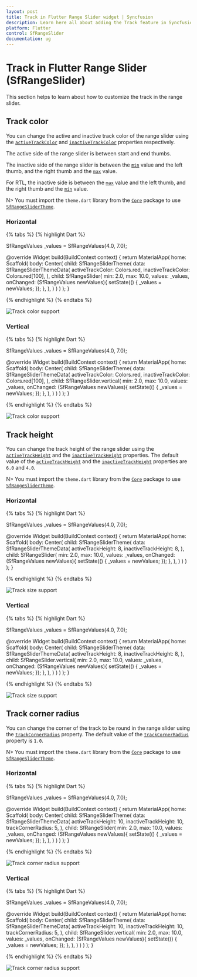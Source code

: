 ```yaml
---
layout: post
title: Track in Flutter Range Slider widget | Syncfusion
description: Learn here all about adding the Track feature in Syncfusion Flutter Range Slider (SfRangeSlider) widget and more.
platform: Flutter
control: SfRangeSlider
documentation: ug
---
```


# Track in Flutter Range Slider (SfRangeSlider)

This section helps to learn about how to customize the track in the range slider.

## Track color

You can change the active and inactive track color of the range slider using the [`activeTrackColor`](https://pub.dev/documentation/syncfusion_flutter_core/latest/theme/SfRangeSliderThemeData/activeTrackColor.html) and [`inactiveTrackColor`](https://pub.dev/documentation/syncfusion_flutter_core/latest/theme/SfRangeSliderThemeData/inactiveTrackColor.html) properties respectively.

The active side of the range slider is between start and end thumbs.

The inactive side of the range slider is between the [`min`](https://pub.dev/documentation/syncfusion_flutter_sliders/latest/sliders/SfRangeSlider/min.html) value and the left thumb, and the right thumb and the [`max`](https://pub.dev/documentation/syncfusion_flutter_sliders/latest/sliders/SfRangeSlider/max.html) value.

For RTL, the inactive side is between the [`max`](https://pub.dev/documentation/syncfusion_flutter_sliders/latest/sliders/SfRangeSlider/max.html) value and the left thumb, and the right thumb and the [`min`](https://pub.dev/documentation/syncfusion_flutter_sliders/latest/sliders/SfRangeSlider/min.html) value.

N> You must import the `theme.dart` library from the [`Core`](https://pub.dev/packages/syncfusion_flutter_core) package to use [`SfRangeSliderTheme`](https://pub.dev/documentation/syncfusion_flutter_core/latest/theme/SfRangeSliderTheme-class.html).

### Horizontal

{% tabs %}
{% highlight Dart %}

SfRangeValues _values = SfRangeValues(4.0, 7.0);

@override
Widget build(BuildContext context) {
  return MaterialApp(
      home: Scaffold(
          body: Center(
              child: SfRangeSliderTheme(
                    data: SfRangeSliderThemeData(
                        activeTrackColor: Colors.red,
                        inactiveTrackColor: Colors.red[100],
                    ),
                    child:  SfRangeSlider(
                        min: 2.0,
                        max: 10.0,
                        values: _values,
                        onChanged: (SfRangeValues newValues){
                            setState(() {
                                _values = newValues;
                            });
                        },
                    ),
              )
          )
      )
  );
}

{% endhighlight %}
{% endtabs %}

![Track color support](images/track/slider-track-color.png)

### Vertical

{% tabs %}
{% highlight Dart %}

SfRangeValues _values = SfRangeValues(4.0, 7.0);

@override
Widget build(BuildContext context) {
  return MaterialApp(
      home: Scaffold(
          body: Center(
              child: SfRangeSliderTheme(
                    data: SfRangeSliderThemeData(
                        activeTrackColor: Colors.red,
                        inactiveTrackColor: Colors.red[100],
                    ),
                    child:  SfRangeSlider.vertical(
                        min: 2.0,
                        max: 10.0,
                        values: _values,
                        onChanged: (SfRangeValues newValues){
                            setState(() {
                                _values = newValues;
                            });
                        },
                    ),
              )
          )
      )
  );
}

{% endhighlight %}
{% endtabs %}

![Track color support](images/track/vertical-slider-track-color.png)

## Track height

You can change the track height of the range slider using the [`activeTrackHeight`](https://pub.dev/documentation/syncfusion_flutter_core/latest/theme/SfRangeSliderThemeData/activeTrackHeight.html) and the [`inactiveTrackHeight`](https://pub.dev/documentation/syncfusion_flutter_core/latest/theme/SfRangeSliderThemeData/inactiveTrackHeight.html) properties. The default value of the [`activeTrackHeight`](https://pub.dev/documentation/syncfusion_flutter_core/latest/theme/SfRangeSliderThemeData/activeTrackHeight.html) and the [`inactiveTrackHeight`](https://pub.dev/documentation/syncfusion_flutter_core/latest/theme/SfRangeSliderThemeData/inactiveTrackHeight.html) properties are `6.0` and `4.0`.

N> You must import the `theme.dart` library from the [`Core`](https://pub.dev/packages/syncfusion_flutter_core) package to use [`SfRangeSliderTheme`](https://pub.dev/documentation/syncfusion_flutter_core/latest/theme/SfRangeSliderTheme-class.html).

### Horizontal

{% tabs %}
{% highlight Dart %}

SfRangeValues _values = SfRangeValues(4.0, 7.0);

@override
Widget build(BuildContext context) {
  return MaterialApp(
      home: Scaffold(
          body: Center(
              child: SfRangeSliderTheme(
                    data: SfRangeSliderThemeData(
                        activeTrackHeight: 8,
                        inactiveTrackHeight: 8,
                    ),
                    child:  SfRangeSlider(
                        min: 2.0,
                        max: 10.0,
                        values: _values,
                        onChanged: (SfRangeValues newValues){
                            setState(() {
                                _values = newValues;
                            });
                        },
                    ),
              )
          )
      )
  );
}

{% endhighlight %}
{% endtabs %}

![Track size support](images/track/slider-track-size.png)

### Vertical

{% tabs %}
{% highlight Dart %}

SfRangeValues _values = SfRangeValues(4.0, 7.0);

@override
Widget build(BuildContext context) {
  return MaterialApp(
      home: Scaffold(
          body: Center(
              child: SfRangeSliderTheme(
                    data: SfRangeSliderThemeData(
                        activeTrackHeight: 8,
                        inactiveTrackHeight: 8,
                    ),
                    child:  SfRangeSlider.vertical(
                        min: 2.0,
                        max: 10.0,
                        values: _values,
                        onChanged: (SfRangeValues newValues){
                            setState(() {
                                _values = newValues;
                            });
                        },
                    ),
              )
          )
      )
  );
}

{% endhighlight %}
{% endtabs %}

![Track size support](images/track/vertical-slider-track-size.png)

## Track corner radius

You can change the corner of the track to be round in the range slider using the [`trackCornerRadius`](https://pub.dev/documentation/syncfusion_flutter_core/latest/theme/SfRangeSliderThemeData/trackCornerRadius.html) property. The default value of the [`trackCornerRadius`](https://pub.dev/documentation/syncfusion_flutter_core/latest/theme/SfRangeSliderThemeData/trackCornerRadius.html) property is `1.0`.

N> You must import the `theme.dart` library from the [`Core`](https://pub.dev/packages/syncfusion_flutter_core) package to use [`SfRangeSliderTheme`](https://pub.dev/documentation/syncfusion_flutter_core/latest/theme/SfRangeSliderTheme-class.html).

### Horizontal

{% tabs %}
{% highlight Dart %}

SfRangeValues _values = SfRangeValues(4.0, 7.0);

@override
Widget build(BuildContext context) {
  return MaterialApp(
      home: Scaffold(
          body: Center(
              child: SfRangeSliderTheme(
                    data: SfRangeSliderThemeData(
                        activeTrackHeight: 10,
                        inactiveTrackHeight: 10,
                        trackCornerRadius: 5,
                    ),
                    child: SfRangeSlider(
                        min: 2.0,
                        max: 10.0,
                        values: _values,
                        onChanged: (SfRangeValues newValues){
                            setState(() {
                                _values = newValues;
                            });
                        },
                    ),
              )
          )
      )
  );
}

{% endhighlight %}
{% endtabs %}

![Track corner radius support](images/track/slider-track-corner-radius.png)

### Vertical

{% tabs %}
{% highlight Dart %}

SfRangeValues _values = SfRangeValues(4.0, 7.0);

@override
Widget build(BuildContext context) {
  return MaterialApp(
      home: Scaffold(
          body: Center(
              child: SfRangeSliderTheme(
                    data: SfRangeSliderThemeData(
                        activeTrackHeight: 10,
                        inactiveTrackHeight: 10,
                        trackCornerRadius: 5,
                    ),
                    child: SfRangeSlider.vertical(
                        min: 2.0,
                        max: 10.0,
                        values: _values,
                        onChanged: (SfRangeValues newValues){
                            setState(() {
                                _values = newValues;
                            });
                        },
                    ),
              )
          )
      )
  );
}

{% endhighlight %}
{% endtabs %}

![Track corner radius support](images/track/vertical-slider-track-corner-radius.png)
